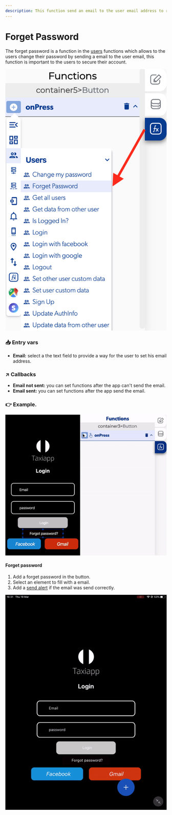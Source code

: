 ```yaml
---
description: This function send an email to the user email address to recover his password.
---
```


# Forget Password

The forget password is a function in the [users](./) functions which allows to the users change their password by sending a email to the user email, this function is important to the users to secure their account.

![](../../../.gitbook/assets/captura-de-pantalla-2020-02-10-a-la-s-10.34.27.png)

### 📥 Entry vars <a id="entry-vars"></a>

* **Email:** select a the text field to provide a way for the user to set his email address.

### ↗ Callbacks <a id="entry-vars"></a>

* **Email not sent:** you can set functions after the app can't send the email.
* **Email sent:** you can set functions after the app send the email.

### 👉 Example. 

![](../../../.gitbook/assets/ezgif.com-video-to-gif-16.gif)

#### Forget password

1. Add a forget password in the button.
2. Select an element to fill with a email.
3. Add a [send alert](../notifications/send-alert.md) if the email was send correctly. 

![The user will recibe a email to change his password](../../../.gitbook/assets/ezgif.com-video-to-gif-17%20%282%29.gif)


